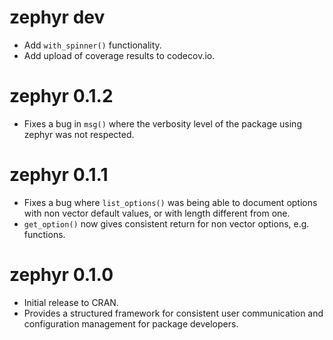 # zephyr dev

* Add `with_spinner()` functionality.
* Add upload of coverage results to codecov.io.

# zephyr 0.1.2

* Fixes a bug in `msg()` where the verbosity level of the package using zephyr
  was not respected.

# zephyr 0.1.1

* Fixes a bug where `list_options()` was being able to document options with
  non vector default values, or with length different from one.
* `get_option()` now gives consistent return for non vector options,
  e.g. functions.

# zephyr 0.1.0

* Initial release to CRAN.
* Provides a structured framework for consistent user communication and
  configuration management for package developers.
